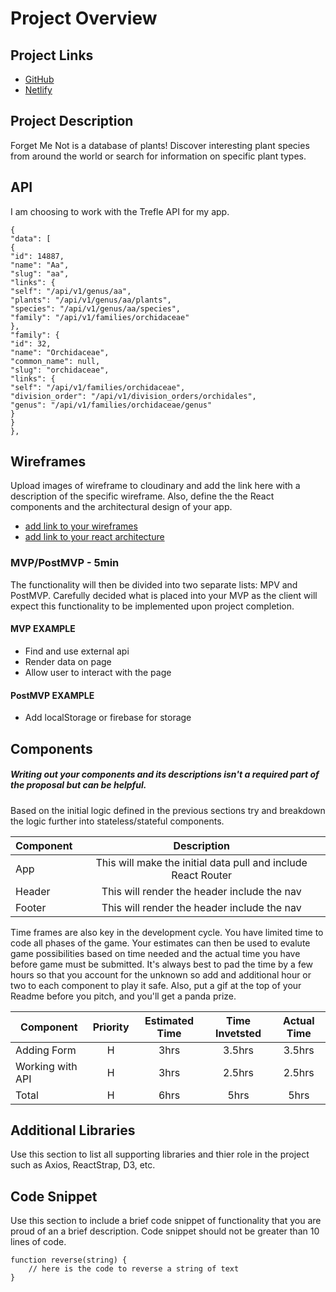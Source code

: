 # Project Overview

## Project Links

- [GitHub](https://github.com/zzzucco/apiproj)
- [Netlify](https://elated-galileo-2ab1e7.netlify.app/)

## Project Description

Forget Me Not is a database of plants! Discover interesting plant species from around the world or search for information on specific plant types.

## API

I am choosing to work with the Trefle API for my app.


```
{
"data": [
{
"id": 14887,
"name": "Aa",
"slug": "aa",
"links": {
"self": "/api/v1/genus/aa",
"plants": "/api/v1/genus/aa/plants",
"species": "/api/v1/genus/aa/species",
"family": "/api/v1/families/orchidaceae"
},
"family": {
"id": 32,
"name": "Orchidaceae",
"common_name": null,
"slug": "orchidaceae",
"links": {
"self": "/api/v1/families/orchidaceae",
"division_order": "/api/v1/division_orders/orchidales",
"genus": "/api/v1/families/orchidaceae/genus"
}
}
},
```


## Wireframes

Upload images of wireframe to cloudinary and add the link here with a description of the specific wireframe. Also, define the the React components and the architectural design of your app.

- [add link to your wireframes]()
- [add link to your react architecture]()


### MVP/PostMVP - 5min

The functionality will then be divided into two separate lists: MPV and PostMVP.  Carefully decided what is placed into your MVP as the client will expect this functionality to be implemented upon project completion.  

#### MVP EXAMPLE
- Find and use external api 
- Render data on page 
- Allow user to interact with the page

#### PostMVP EXAMPLE

- Add localStorage or firebase for storage

## Components
##### Writing out your components and its descriptions isn't a required part of the proposal but can be helpful.

Based on the initial logic defined in the previous sections try and breakdown the logic further into stateless/stateful components. 

| Component | Description | 
| --- | :---: |  
| App | This will make the initial data pull and include React Router| 
| Header | This will render the header include the nav | 
| Footer | This will render the header include the nav | 


Time frames are also key in the development cycle.  You have limited time to code all phases of the game.  Your estimates can then be used to evalute game possibilities based on time needed and the actual time you have before game must be submitted. It's always best to pad the time by a few hours so that you account for the unknown so add and additional hour or two to each component to play it safe. Also, put a gif at the top of your Readme before you pitch, and you'll get a panda prize.

| Component | Priority | Estimated Time | Time Invetsted | Actual Time |
| --- | :---: |  :---: | :---: | :---: |
| Adding Form | H | 3hrs| 3.5hrs | 3.5hrs |
| Working with API | H | 3hrs| 2.5hrs | 2.5hrs |
| Total | H | 6hrs| 5hrs | 5hrs |

## Additional Libraries
 Use this section to list all supporting libraries and thier role in the project such as Axios, ReactStrap, D3, etc. 

## Code Snippet

Use this section to include a brief code snippet of functionality that you are proud of an a brief description.  Code snippet should not be greater than 10 lines of code. 

```
function reverse(string) {
	// here is the code to reverse a string of text
}
```
